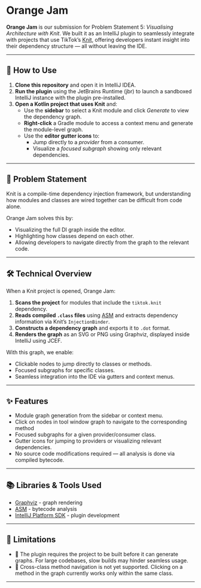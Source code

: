 # Orange Jam

**Orange Jam** is our submission for Problem Statement 5: *Visualising Architecture with Knit*. We built it as an IntelliJ plugin to seamlessly integrate with projects that use TikTok’s [Knit](https://github.com/tiktok/knit), offering developers instant insight into their dependency structure — all without leaving the IDE.

---

## 🔧 How to Use

1. **Clone this repository** and open it in IntelliJ IDEA.
2. **Run the plugin** using the JetBrains Runtime (jbr) to launch a sandboxed IntelliJ instance with the plugin pre-installed.
3. **Open a Kotlin project that uses Knit** and:
   - Use the **sidebar** to select a Knit module and click *Generate* to view the dependency graph.
   - **Right-click** a Gradle module to access a context menu and generate the module-level graph.
   - Use the **editor gutter icons** to:
     - Jump directly to a *provider* from a consumer.
     - Visualize a *focused subgraph* showing only relevant dependencies.

---

## 🎯 Problem Statement

Knit is a compile-time dependency injection framework, but understanding how modules and classes are wired together can be difficult from code alone.

Orange Jam solves this by:
- Visualizing the full DI graph inside the editor.
- Highlighting how classes depend on each other.
- Allowing developers to navigate directly from the graph to the relevant code.

---

## 🛠️ Technical Overview

When a Knit project is opened, Orange Jam:

1. **Scans the project** for modules that include the `tiktok.knit` dependency.
2. **Reads compiled `.class` files** using [ASM](https://asm.ow2.io/) and extracts dependency information via Knit’s `InjectionBinder`.
3. **Constructs a dependency graph** and exports it to `.dot` format.
4. **Renders the graph** as an SVG or PNG using Graphviz, displayed inside IntelliJ using JCEF.

With this graph, we enable:
- Clickable nodes to jump directly to classes or methods.
- Focused subgraphs for specific classes.
- Seamless integration into the IDE via gutters and context menus.

---

## ✨ Features

- Module graph generation from the sidebar or context menu.
- Click on nodes in tool window graph to navigate to the corresponding method
- Focused subgraphs for a given provider/consumer class.
- Gutter icons for jumping to providers or visualizing relevant dependencies.
- No source code modifications required — all analysis is done via compiled bytecode.

---

## 📚 Libraries & Tools Used

- [Graphviz](https://graphviz.org/) - graph rendering
- [ASM](https://asm.ow2.io/) - bytecode analysis
- [IntelliJ Platform SDK](https://plugins.jetbrains.com/docs/intellij/welcome.html) - plugin development

---

## 🧪 Limitations

- 🐢 The plugin requires the project to be built before it can generate graphs. For large codebases, slow builds may hinder seamless usage.
- 🔀 Cross-class method navigation is not yet supported. Clicking on a method in the graph currently works only within the same class.

---

